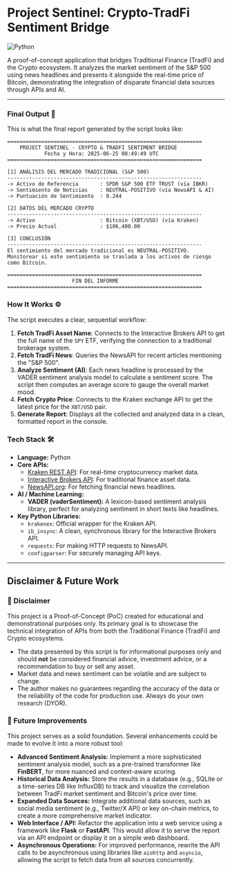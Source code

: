 # Project Sentinel: Crypto-TradFi Sentiment Bridge

![Python](https://img.shields.io/badge/Python-3.9%2B-blue?style=for-the-badge&logo=python)

A proof-of-concept application that bridges Traditional Finance (TradFi) and the Crypto ecosystem. It analyzes the market sentiment of the S&P 500 using news headlines and presents it alongside the real-time price of Bitcoin, demonstrating the integration of disparate financial data sources through APIs and AI.

---

### Final Output 🎯

This is what the final report generated by the script looks like:

```text
===============================================================
    PROJECT SENTINEL - CRYPTO & TRADFI SENTIMENT BRIDGE
            Fecha y Hora: 2025-06-25 08:49:49 UTC
===============================================================

[1] ANÁLISIS DEL MERCADO TRADICIONAL (S&P 500)
---------------------------------------------------------------
-> Activo de Referencia       : SPDR S&P 500 ETF TRUST (vía IBKR)
-> Sentimiento de Noticias    : NEUTRAL-POSITIVO (vía NewsAPI & AI)
-> Puntuación de Sentimiento  : 0.244

[2] DATOS DEL MERCADO CRYPTO
---------------------------------------------------------------
-> Activo                     : Bitcoin (XBT/USD) (vía Kraken)
-> Precio Actual              : $106,400.00

[3] CONCLUSIÓN
---------------------------------------------------------------
El sentimiento del mercado tradicional es NEUTRAL-POSITIVO.
Monitorear si este sentimiento se traslada a los activos de riesgo como Bitcoin.

===============================================================
                     FIN DEL INFORME
===============================================================
```
### How It Works ⚙️

The script executes a clear, sequential workflow:

1.  **Fetch TradFi Asset Name**: Connects to the Interactive Brokers API to get the full name of the `SPY` ETF, verifying the connection to a traditional brokerage system.
2.  **Fetch TradFi News**: Queries the NewsAPI for recent articles mentioning the "S&P 500".
3.  **Analyze Sentiment (AI)**: Each news headline is processed by the VADER sentiment analysis model to calculate a sentiment score. The script then computes an average score to gauge the overall market mood.
4.  **Fetch Crypto Price**: Connects to the Kraken exchange API to get the latest price for the `XBT/USD` pair.
5.  **Generate Report**: Displays all the collected and analyzed data in a clean, formatted report in the console.

### Tech Stack 🛠️

* **Language:** Python
* **Core APIs:**
    * [Kraken REST API](https://docs.kraken.com/rest/): For real-time cryptocurrency market data.
    * [Interactive Brokers API](https://interactivebrokers.github.io/tws-api/): For traditional finance asset data.
    * [NewsAPI.org](https://newsapi.org/): For fetching financial news headlines.
* **AI / Machine Learning:**
    * **VADER (vaderSentiment):** A lexicon-based sentiment analysis library, perfect for analyzing sentiment in short texts like headlines.
* **Key Python Libraries:**
    * `krakenex`: Official wrapper for the Kraken API.
    * `ib_insync`: A clean, synchronous library for the Interactive Brokers API.
    * `requests`: For making HTTP requests to NewsAPI.
    * `configparser`: For securely managing API keys.

---

## Disclaimer & Future Work

### 📜 Disclaimer

This project is a Proof-of-Concept (PoC) created for educational and demonstrational purposes only. Its primary goal is to showcase the technical integration of APIs from both the Traditional Finance (TradFi) and Crypto ecosystems.

* The data presented by this script is for informational purposes only and should **not** be considered financial advice, investment advice, or a recommendation to buy or sell any asset.
* Market data and news sentiment can be volatile and are subject to change.
* The author makes no guarantees regarding the accuracy of the data or the reliability of the code for production use. Always do your own research (DYOR).

### 🚀 Future Improvements

This project serves as a solid foundation. Several enhancements could be made to evolve it into a more robust tool:

* **Advanced Sentiment Analysis:** Implement a more sophisticated sentiment analysis model, such as a pre-trained transformer like **FinBERT**, for more nuanced and context-aware scoring.
* **Historical Data Analysis:** Store the results in a database (e.g., SQLite or a time-series DB like InfluxDB) to track and visualize the correlation between TradFi market sentiment and Bitcoin's price over time.
* **Expanded Data Sources:** Integrate additional data sources, such as social media sentiment (e.g., Twitter/X API) or key on-chain metrics, to create a more comprehensive market indicator.
* **Web Interface / API:** Refactor the application into a web service using a framework like **Flask** or **FastAPI**. This would allow it to serve the report via an API endpoint or display it on a simple web dashboard.
* **Asynchronous Operations:** For improved performance, rewrite the API calls to be asynchronous using libraries like `aiohttp` and `asyncio`, allowing the script to fetch data from all sources concurrently.
